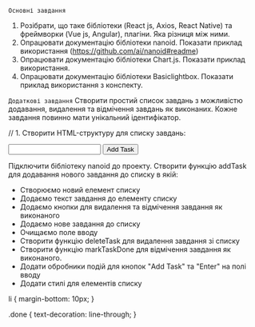 `Основні завдання`
1. Розібрати, що таке бібліотеки (React js, Axios, React Native) та фреймворки (Vue js, Angular), плагіни. Яка різниця між ними.
2. Опрацювати документацію бібліотеки nanoid. Показати приклад використання (https://github.com/ai/nanoid#readme)
3. Опрацювати документацію бібліотеки Chart.js. Показати приклад використання.
4. Опрацювати документацію бібліотеки Basiclightbox. Показати приклад використання з конспекту.

`Додаткові завдання`
Створити простий список завдань з можливістю додавання, видалення та відмічення завдань як виконаних. Кожне завдання повинно мати унікальний ідентифікатор.

// 1. Створити HTML-структуру для списку завдань:


<div>
  <input type="text" id="taskInput">
  <button id="addTaskBtn">Add Task</button>
</div>
<ul id="taskList"></ul>

Підключити бібліотеку nanoid до проекту.
Створити функцію addTask для додавання нового завдання до списку в якій:
- Створюємо новий елемент списку
- Додаємо текст завдання до елементу списку
- Додаємо кнопки для видалення та відмічення завдання як виконаного
- Додаємо нове завдання до списку
- Очищаємо поле вводу
- Створити функцію deleteTask для видалення завдання зі списку
- Створити функцію markTaskDone для відмічення завдання як виконаного.
- Додати обробники подій для кнопок "Add Task" та "Enter" на полі вводу
- Додати стилі для елементів списку
 


li {
    margin-bottom: 10px;
  }
 
 
  .done {
    text-decoration: line-through;
  }

